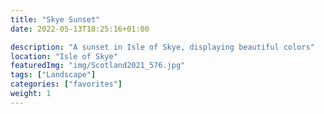 ```yaml
---
title: "Skye Sunset"
date: 2022-05-13T18:25:16+01:00

description: "A sunset in Isle of Skye, displaying beautiful colors"
location: "Isle of Skye"
featuredImg: "img/Scotland2021_576.jpg"
tags: ["Landscape"]
categories: ["favorites"]
weight: 1
---
```


